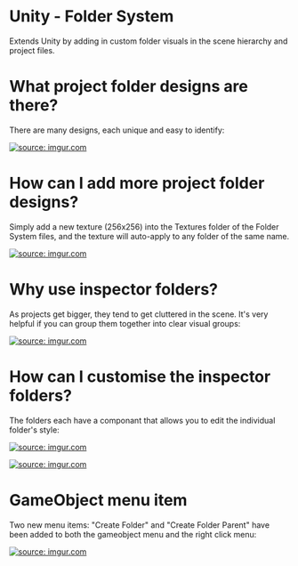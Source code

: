 # Unity - Folder System

Extends Unity by adding in custom folder visuals in the scene hierarchy and project files.


# What project folder designs are there?

There are many designs, each unique and easy to identify:

<a href="https://imgur.com/cUAclHk.png"><img src="https://imgur.com/cUAclHk.png" title="source: imgur.com" /></a>


# How can I add more project folder designs?

Simply add a new texture (256x256) into the Textures folder of the Folder System files, and the texture will auto-apply to any folder of the same name.

<a href="https://imgur.com/aXK4quh.png"><img src="https://imgur.com/aXK4quh.png" title="source: imgur.com" /></a>


# Why use inspector folders?

As projects get bigger, they tend to get cluttered in the scene. It's very helpful if you can group them together into clear visual groups:

<a href="https://imgur.com/y5N3Mej.png"><img src="https://imgur.com/y5N3Mej.png" title="source: imgur.com" /></a>


# How can I customise the inspector folders?

The folders each have a componant that allows you to edit the individual folder's style:

<a href="https://imgur.com/rDL1OUc.png"><img src="https://imgur.com/rDL1OUc.png" title="source: imgur.com" /></a>

<a href="https://imgur.com/lXHk2xz.png"><img src="https://imgur.com/lXHk2xz.png" title="source: imgur.com" /></a>


# GameObject menu item

Two new menu items: "Create Folder" and "Create Folder Parent" have been added to both the gameobject menu and the right click menu:

<a href="https://imgur.com/TZLAZUh.png"><img src="https://imgur.com/TZLAZUh.png" title="source: imgur.com" /></a>

